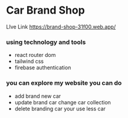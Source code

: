 # Car Brand Shop 

LIve Link https://brand-shop-31f00.web.app/


### using technology and tools
- react router dom 
- tailwind css
- firebase authentication

### you can explore my website you can do
- add brand new car
- update brand car change car collection
- delete branding car your use less car